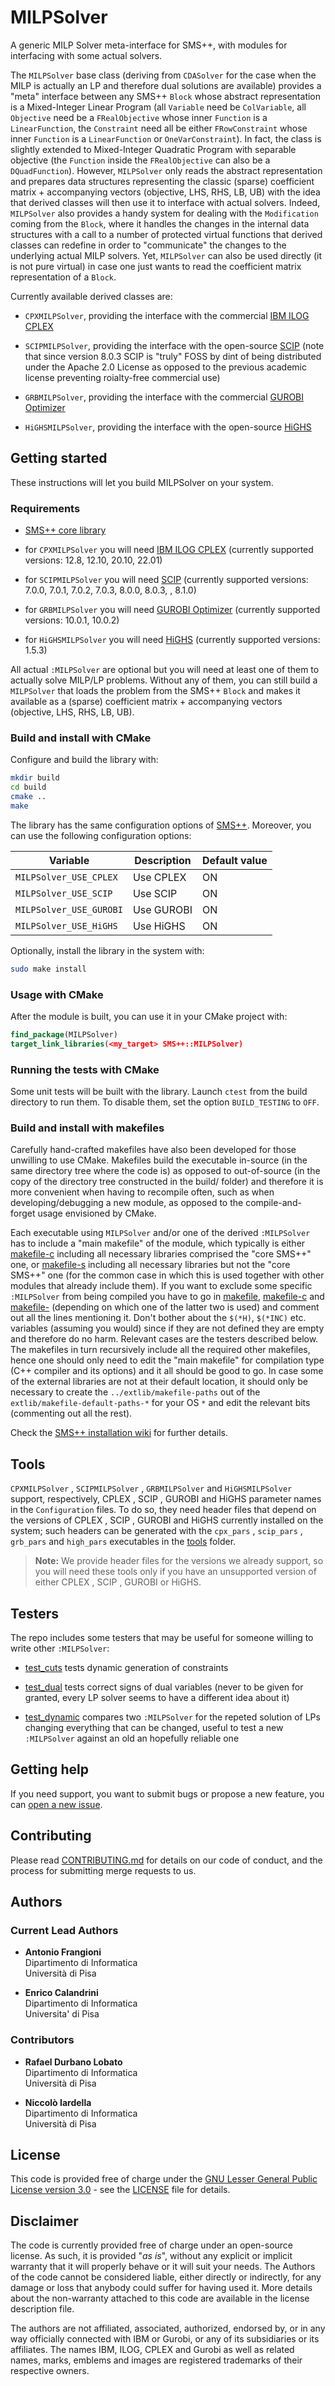 # MILPSolver

A generic MILP Solver meta-interface for SMS++, with modules for interfacing
with some actual solvers.

The `MILPSolver` base class (deriving from `CDASolver` for the case when the
MILP is actually an LP and therefore dual solutions are available) provides
a "meta" interface between any SMS++ `Block` whose abstract representation is
a Mixed-Integer Linear Program (all `Variable` need be `ColVariable`, all
`Objective` need be a `FRealObjective` whose inner `Function` is a
`LinearFunction`, the `Constraint` need all be either `FRowConstraint` whose
inner `Function` is a `LinearFunction` or `OneVarConstraint`). In fact, the
class is slightly extended to Mixed-Integer Quadratic Program with separable
objective  (the `Function` inside the `FRealObjective` can also be a
`DQuadFunction`). However, `MILPSolver` only reads the abstract representation
and prepares data structures representing the classic (sparse) coefficient
matrix + accompanying vectors (objective, LHS, RHS, LB, UB) with the idea that
derived classes will then use it to interface with actual solvers. Indeed,
`MILPSolver` also provides a handy system for dealing with the `Modification`
coming from the `Block`, where it handles the changes in the internal data
structures with a call to a number of protected virtual functions that
derived classes can redefine in order to "communicate" the changes to the
underlying actual MILP solvers. Yet, `MILPSolver` can also be used directly
(it is not pure virtual) in case one just wants to read the coefficient matrix
representation of a `Block`.

Currently available derived classes are:

- `CPXMILPSolver`, providing the interface with the commercial
  [IBM ILOG CPLEX](https://www.ibm.com/products/ilog-cplex-optimization-studio)

- `SCIPMILPSolver`, providing the interface with the open-source
  [SCIP](https://www.scipopt.org) (note that since version 8.0.3 SCIP is
  "truly" FOSS by dint of being distributed under the Apache 2.0 License as
  opposed to the previous academic license preventing roialty-free commercial
  use)

- `GRBMILPSolver`, providing the interface with the commercial
  [GUROBI Optimizer](https://www.gurobi.com/solutions/gurobi-optimizer)

- `HiGHSMILPSolver`, providing the interface with the open-source
  [HiGHS](https://highs.dev)

## Getting started

These instructions will let you build MILPSolver on your system.

### Requirements

- [SMS++ core library](https://gitlab.com/smspp/smspp)

- for `CPXMILPSolver` you will need
  [IBM ILOG CPLEX](https://www.ibm.com/products/ilog-cplex-optimization-studio)
  (currently supported versions: 12.8, 12.10, 20.10, 22.01)

- for `SCIPMILPSolver` you will need
  [SCIP](https://www.scipopt.org) (currently supported versions: 7.0.0, 7.0.1,
  7.0.2, 7.0.3, 8.0.0, 8.0.3, , 8.1.0)

- for `GRBMILPSolver` you will need
  [GUROBI Optimizer](https://www.gurobi.com/solutions/gurobi-optimizer)
  (currently supported versions: 10.0.1, 10.0.2)

- for `HiGHSMILPSolver` you will need
  [HiGHS](https://highs.dev) (currently supported versions: 1.5.3)

All actual `:MILPSolver` are optional but you will need at least one of them to
actually solve MILP/LP problems. Without any of them, you can still build a
`MILPSolver` that loads the problem from the SMS++ `Block` and makes it
available as a (sparse) coefficient matrix + accompanying vectors (objective,
LHS, RHS, LB, UB).

### Build and install with CMake

Configure and build the library with:

```sh
mkdir build
cd build
cmake ..
make
```

The library has the same configuration options of
[SMS++](https://gitlab.com/smspp/smspp-project/-/wikis/Customize-the-configuration).
Moreover, you can use the following configuration options:

| Variable                 | Description | Default value |
| ------------------------ | ----------- | ------------- |
| `MILPSolver_USE_CPLEX`   | Use CPLEX   | ON            |
| `MILPSolver_USE_SCIP`    | Use SCIP    | ON            |
| `MILPSolver_USE_GUROBI`  | Use GUROBI  | ON            |
| `MILPSolver_USE_HiGHS`   | Use HiGHS   | ON            |

Optionally, install the library in the system with:

```sh
sudo make install
```

### Usage with CMake

After the module is built, you can use it in your CMake project with:
```cmake
find_package(MILPSolver)
target_link_libraries(<my_target> SMS++::MILPSolver)
```

### Running the tests with CMake

Some unit tests will be built with the library.
Launch `ctest` from the build directory to run them.
To disable them, set the option `BUILD_TESTING` to `OFF`.


### Build and install with makefiles

Carefully hand-crafted makefiles have also been developed for those unwilling
to use CMake. Makefiles build the executable in-source (in the same directory
tree where the code is) as opposed to out-of-source (in the copy of the
directory tree constructed in the build/ folder) and therefore it is more
convenient when having to recompile often, such as when developing/debugging
a new module, as opposed to the compile-and-forget usage envisioned by CMake.

Each executable using `MILPSolver` and/or one of the derived `:MILPSolver` has
to include a "main makefile" of the module, which typically is either
[makefile-c](makefile-c) including all necessary libraries comprised the
"core SMS++" one, or [makefile-s](makefile-s) including all necessary
libraries but not the "core SMS++" one (for the common case in which this is
used together with other modules that already include them). If you want to
exclude some specific `:MILPSolver` from being compiled you have to go in
[makefile](makefile), [makefile-c](makefile-c) and [makefile-](makefile-s)
(depending on which one of the latter two is used) and comment out all the
lines mentioning it. Don't bother about the `$(*H)`, `$(*INC)` etc. variables
(assuming you would) since if they are not defined they are empty and
therefore do no harm. Relevant cases are the testers described below.
The makefiles in turn recursively include all the required other makefiles,
hence one should only need to edit the "main makefile" for compilation type
(C++ compiler and its options) and it all should be good to go. In case some
of the external libraries are not at their default location, it should only be
necessary to create the `../extlib/makefile-paths` out of the
`extlib/makefile-default-paths-*` for your OS `*` and edit the relevant bits
(commenting out all the rest).

Check the [SMS++ installation wiki](https://gitlab.com/smspp/smspp-project/-/wikis/Customize-the-configuration#location-of-required-libraries)
for further details.


## Tools

`CPXMILPSolver` , `SCIPMILPSolver` , `GRBMILPSolver` and `HiGHSMILPSolver` 
support, respectively, CPLEX , SCIP , GUROBI and HiGHS parameter names in 
the `Configuration` files. To do so, they need header files that depend on 
the versions of CPLEX , SCIP , GUROBI and HiGHS currently installed on the
system; such headers can be generated with the `cpx_pars` , `scip_pars` ,
`grb_pars` and `high_pars` executables in the [tools](tools) folder.

> **Note:**
> We provide header files for the versions we already support, so you will
> need these tools only if you have an unsupported version of either CPLEX ,
> SCIP , GUROBI or HiGHS.


## Testers

The repo includes some testers that may be useful for someone willing to
write other `:MILPSolver`:

- [test_cuts](test_cuts/README.md) tests dynamic generation of constraints

- [test_dual](test_dual/README.md) tests correct signs of dual variables
  (never to be given for granted, every LP solver seems to have a different
  idea about it)

- [test_dynamic](test_dynamic/README.md) compares two `:MILPSolver` for
  the repeted solution of LPs changing everything that can be changed,
  useful to test a new `:MILPSolver` against an old an hopefully reliable
  one


## Getting help

If you need support, you want to submit bugs or propose a new feature, you can
[open a new issue](https://gitlab.com/smspp/milpsolver/-/issues/new).


## Contributing

Please read [CONTRIBUTING.md](CONTRIBUTING.md) for details on our code of
conduct, and the process for submitting merge requests to us.


## Authors

### Current Lead Authors

- **Antonio Frangioni**  
  Dipartimento di Informatica  
  Università di Pisa

- **Enrico Calandrini**  
  Dipartimento di Informatica  
  Universita' di Pisa

### Contributors

- **Rafael Durbano Lobato**  
  Dipartimento di Informatica  
  Università di Pisa

- **Niccolò Iardella**  
  Dipartimento di Informatica  
  Università di Pisa


## License

This code is provided free of charge under the [GNU Lesser General Public
License version 3.0](https://opensource.org/licenses/lgpl-3.0.html) -
see the [LICENSE](LICENSE) file for details.


## Disclaimer

The code is currently provided free of charge under an open-source license.
As such, it is provided "*as is*", without any explicit or implicit warranty
that it will properly behave or it will suit your needs. The Authors of
the code cannot be considered liable, either directly or indirectly, for
any damage or loss that anybody could suffer for having used it. More
details about the non-warranty attached to this code are available in the
license description file.

The authors are not affiliated, associated, authorized, endorsed by, or in
any way officially connected with IBM or Gurobi, or any of its subsidiaries
or its affiliates. The names IBM, ILOG, CPLEX and Gurobi as well as related
names, marks, emblems and images are registered trademarks of their
respective owners.

